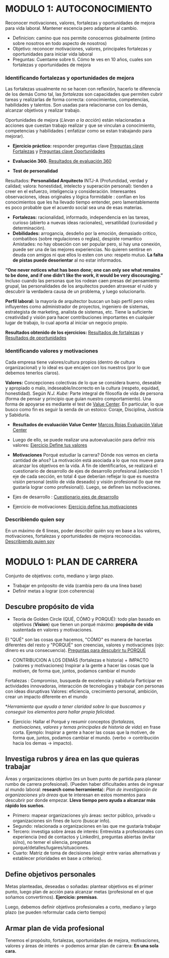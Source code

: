 # MODULO 1: AUTOCONOCIMIENTO 
Reconocer motivaciones, valores, fortalezas y oportunidades de mejora para vida laboral. Mantener escencia pero adaptarse al cambio.
- Definicion: camino que nos permite conocernos globalmente (intimo sobre nosotros en todo aspecto de nosotros)
- Objetivo: reconocer motivaciones, valores, principales fortalezas y oportunidades para iniciar vida laboral
- Preguntas: Cuentame sobre ti. Cómo te ves en 10 años, cuales son fortalezas y oportunidades de mejora

### Identificando fortalezas y oportunidades de mejora
Las fortalezas usualmente no se hacen con reflexión, hacerlo te diferencia de los demás
Como tal, las *fortalezas* son capacidades que permiten cubrir tareas y realizarlas de forma correcta: conocimientos, competencias, habilidades y talentos. Son usadas para relacionarse con los demás, alcanzar objetivos y realizar trabajo.

Oportunidades de mejora (*Llevan a la acción*) están relacionadas a acciones que cuestan trabajo realizar y que se vinculan a
conocimiento, competencias y habilidades ( enfatizar como se estan trabajando para mejorar). 

- **Ejercicio práctico:** responder preguntas clave
[Preguntas clave Fortalezas](https://github.com/marcos-rojas/LinkedInCourses/files/7117662/Preguntas.clave.Fortalezas.docx) y [Preguntas clave Oportunidades](https://github.com/marcos-rojas/LinkedInCourses/files/7117737/Preguntas.clave.Oportunidades.docx)

- **Evaluación 360.**
[Resultados de evaluación 360](https://github.com/marcos-rojas/LinkedInCourses/files/7117744/20165808.-.360.-.Marcos.Rojas.pdf)

- **Test de personalidad**

Resultados: **Personalidad Arquitecto** INTJ-A (Profundidad, verdad y calidad; valora: honestidad, intelecto y superación personal): tienden a creer en el esfuerzo, inteligencia y consideración. Interesantes observaciones, ideas originales y lógica formidable : confían en los conocimientos que les ha llevado tiempo entender, pero lamentablemente es poco probable que el acuerdo social sea una de esas materias.
   - **Fortalezas:** racionalidad, informado, independencia en las tareas, curioso (abierto a nuevas ideas racionales), versatilidad (curiosidad y determinación).
   - **Debilidades:** arrogancia, desdeño por la emoción, demasiado critico, combatibos (sobre regulaciones o reglas), despiste romantico
Amistades: no hay obseción con ser popular pero, si hay una conexión, puede ser una de las mejores experiencias. No quieren sentirse en deuda con amigos ni que ellos lo esten con uno: respeto mutuo. **La falta de pistas puede desorientar** al no estar informados.

**“One never notices what has been done; one can only see what remains to be done, and if one didn’t like the work, it would be very discouraging.”**
Incluso cuando las personas que los rodean caen presas del pensamiento grupal, las personalidades de los arquitectos pueden atravesar el ruido y descubrir la verdadera causa de un problema, y luego solucionarlo.

**Perfil laboral:** la mayoría de arquitector buscan un bajo perfil pero roles influyentes como administrador de proyectos, ingeniero de sistemas, estrategista de marketing, analista de sistemas, etc. Tiene la suficiente creatividad y visión para hacer contribuciones importantes en cualquier lugar de trabajo, lo cual aporta al iniciar un negocio propio.

**Resultados obtenido de los ejercicios:**
[Resultados de fortalezas](https://github.com/marcos-rojas/LinkedInCourses/files/7145281/Mis.Fortalezas.docx) y 
[Resultados de oportunidades](https://github.com/marcos-rojas/LinkedInCourses/files/7145418/Mis.Oportunidades.docx)


### Identificando valores y motivaciones
Cada empresa tiene valores/cultura propios (dentro de cultura organizacional) y lo ideal es que encajen con los nuestros (por lo que debemos tenerlos claros).

**Valores:** Concepciones colectivas de lo que se considera bueno, deseable y apropiado o malo, indeseable/incorrecto en la cultura (respeto, equidad, honestidad). Según *N.J. Kube:* Parte integral de filosofía de vida de persona (forma de pensar y principio que guian nuestro comportamiento). Una forma de apoyarse es mediante el test de [Value Center](https://survey.valuescentre.com/survey.html?id=s1TAEQUStmw00Xkb9ByK_B4E3lIuZOgB0EGag0Ki1CIOvC8MbC5eSA&locale=es_VE). En particular, lo que busco como fin es seguir la senda de un estoico: Coraje, Disciplina, Justicia y Sabiduría.

- **Resultados de evaluación Value Center**
[Marcos Rojas Evaluación Value Center](https://github.com/marcos-rojas/LinkedInCourses/files/7145526/Marcos.Rojas.-.PVA.Sep.2021.pdf)

- Luego de ello, se puede realizar una autoevaluación para definir mis valores:
[Ejercicio Define tus valores](https://github.com/marcos-rojas/LinkedInCourses/files/7146044/Ejercicio.Define.tus.valores.docx)

- **Motivaciones** Porqué estudiar la carrera? Dónde nos vemos en cierta cantidad de años? La motivación está asociada a lo que nos mueve para alcanzar los objetivos en la vida. A fin de identificarlos, se realizará el cuestionario de desarrollo de ejes de desarrollo profesional.(selección 1 eje de cada sección, en total 4 que deberían reflejar lo que es nuestra visión personal (estilo de vida deseado) y visión profesional (lo que me gustaría lograr como profesional)). Luego, se definen las motivaciones.

- Ejes de desarrollo : [Cuestionario ejes de desarrollo](https://github.com/marcos-rojas/LinkedInCourses/files/7146113/Cuestionario.Ejes.de.Desarrollo.docx)
- Ejercicio de motivaciones: [Ejercicio define tus motivaciones](https://github.com/marcos-rojas/LinkedInCourses/files/7146441/Ejercicio.Define.tus.motivaciones.docx)

### Describiendo quien soy
En un máximo de 6 lineas, poder describir quién soy en base a los valores, motivaciones, fortalezas y oportunidades de mejora reconocidas. 
[Describiendo quien soy](https://github.com/marcos-rojas/LinkedInCourses/files/7147038/Plantilla.Describiendo.quien.soy.docx)

# MODULO 1: PLAN DE CARRERA
Conjunto de objetivos: corto, mediano y largo plazo. 
- Trabajar en próposito de vida (cambia pero da una línea base)
- Definir metas a lograr (con coherencia)
## Descubre propósito de vida
- Teoría de Golden Circle (QUÉ, CÓMO y PORQUÉ): todo plan basado en objetivos (**Vision**) que tienen un porqué máximo: **propósito de vida** sustentada en valores y motivaciones. 

El "QUÉ" son las cosas que hacemos, "CÓMO" es manera de hacerlas diferentes del resto y "PORQUÉ" son creencias, valores y motivaciones (ojo: dinero es una consecuencia). 
[Preguntas para descubrir tu PORQUÉ](https://github.com/marcos-rojas/LinkedInCourses/files/7148250/Preguntas.para.descubrir.tu.PORQUE.docx)

- CONTRIBUCION A LOS DEMÁS (fortalezas e historia) + IMPACTO (valores y motivaciones)
Inspirar a la gente a hacer las cosas que la motiven, de forma que,  juntos, podamos cambiar el mundo

Fortalezas  : Compromiso, busqueda de excelencia y sabiduría
Participar en actividades innovadoras, interacción de tecnologías y trabajar con personas con ideas disruptivas
Valores: eficiencia, crecimiento personal, ambición, crear un impacto diferente en el mundo

**Herramienta que ayuda a tener claridad sobre lo que buscamos y conseguir los elementos para hallar propia felicidad*.
- Ejercicio: Hallar el Porqué y resumir conceptos (*fortalezas, motivaciones, valores y temas principales de historia de vida*) en frase corta. Ejemplo: Inspirar a gente a hacer las cosas que la motiven, de forma que, juntos, podamos cambiar el mundo. (verbo -> contribución hacia los demas -> impacto).
## Investiga rubros y área en las que quieras trabajar
Áreas y organizaciones objetivo (es un buen punto de partida para planear rumbo de carrera profesional). (Pueden haber dificultades antes de ingresar al mundo laboral: **research como herramienta**): *Plan de investigación de organizaciones y/o áreas* que te interesan en estos momentos para descubrir por donde empezar. **Lleva tiempo pero ayuda a alcanzar más rápido los sueños**.
- Primero: mapear organizaciones y/o áreas: sector público, privado u organizaciones sin fines de lucro (buscar info).
- Segundo: relacionada a organizaciones en las que me gustaría trabajar
- Tercero: investiga sobre áreas de interés: Entrevista a profesionales con experiencia (red de contactos y LinkedIn), preguntas abiertas (evitar si/no), no temer el silencia, preguntas porqué/detalles/lugares/situaciones.
- Cuarto: Matriz de toma de decisiones (elegir entre varias alternativas y establecer prioridades en base a criterios).
## Define objetivos personales
Metas planteadas, deseadas o soñadas: plantear objetivos es el primer punto, luego plan de acción para alcanzar metas (profesional en el que soñamos convertirnos). **Ejercicio: premisas**.

Luego, debemos definir objetivos profesionales a corto, mediano y largo plazo (se pueden reformular cada cierto tiempo)
## Armar plan de vida profesional
Tenemos el propósito, fortalezas, oportunidades de mejora, motivaciones, valores y áreas de interés -> podemos armar plan de carrera: **En una sola cara.**
